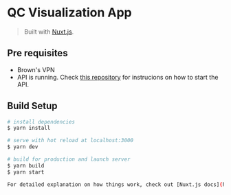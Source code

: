 # QC Visualization App
> Built with [Nuxt.js](https://nuxtjs.org).

## Pre requisites
- Brown's VPN
- API is running. Check [this repository](https://github.com/compbiocore/qc-api) for instrucions on how to start the API.

## Build Setup

```bash
# install dependencies
$ yarn install

# serve with hot reload at localhost:3000
$ yarn dev

# build for production and launch server
$ yarn build
$ yarn start

For detailed explanation on how things work, check out [Nuxt.js docs](https://nuxtjs.org).
